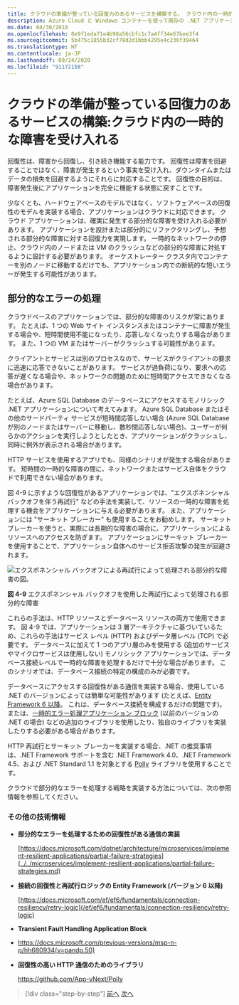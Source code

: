 ```yaml
---
title: クラウドの準備が整っている回復力のあるサービスを構築する。 クラウド内の一時的な障害を受け入れる
description: Azure Cloud と Windows コンテナーを使って既存の .NET アプリケーションを最新化する | クラウドに対応する回復力のあるサービスを構築する。 クラウド内の一時的な障害を受け入れる
ms.date: 04/30/2018
ms.openlocfilehash: 8e9f1eda71e4b98a56cbfc1c7a4ff34e67bee3f4
ms.sourcegitcommit: 5b475c1855b32cf78d2d1bbb4295e4c236f39464
ms.translationtype: HT
ms.contentlocale: ja-JP
ms.lasthandoff: 09/24/2020
ms.locfileid: "91172158"
---
```

# <a name="build-resilient-services-ready-for-the-cloud-embrace-transient-failures-in-the-cloud"></a>クラウドの準備が整っている回復力のあるサービスの構築:クラウド内の一時的な障害を受け入れる

回復性は、障害から回復し、引き続き機能する能力です。 回復性は障害を回避することではなく、障害が発生するという事実を受け入れ、ダウンタイムまたはデータの損失を回避するようにそれらに対応することです。 回復性の目的は、障害発生後にアプリケーションを完全に機能する状態に戻すことです。

少なくとも、ハードウェアベースのモデルではなく、ソフトウェアベースの回復性のモデルを実装する場合、アプリケーションはクラウドに対応できます。 クラウド アプリケーションは、確実に発生する部分的な障害を受け入れる必要があります。 アプリケーションを設計または部分的にリファクタリングし、予想される部分的な障害に対する回復力を実現します。 一時的なネットワークの停止、クラウド内のノードまたは VM のクラッシュなどの部分的な障害に対処するように設計する必要があります。 オーケストレーター クラスタ内でコンテナーを別のノードに移動するだけでも、アプリケーション内での断続的な短いエラーが発生する可能性があります。

## <a name="handling-partial-failure"></a>部分的なエラーの処理

クラウドベースのアプリケーションでは、部分的な障害のリスクが常にあります。 たとえば、1 つの Web サイト インスタンスまたはコンテナーに障害が発生する場合や、短時間使用不能になったり、応答しなくなったりする場合があります。 また、1 つの VM またはサーバーがクラッシュする可能性があります。

クライアントとサービスは別のプロセスなので、サービスがクライアントの要求に迅速に応答できないことがあります。 サービスが過負荷になり、要求への応答が遅くなる場合や、ネットワークの問題のために短時間アクセスできなくなる場合があります。

たとえば、Azure SQL Database のデータベースにアクセスするモノリシック .NET アプリケーションについて考えてみます。 Azure SQL Database またはその他のサードパーティ サービスが短時間応答しない場合 (Azure SQL Database が別のノードまたはサーバーに移動し、数秒間応答しない場合)、ユーザーが何らかのアクションを実行しようとしたとき、アプリケーションがクラッシュし、同時に例外が表示される場合があります。

HTTP サービスを使用するアプリでも、同様のシナリオが発生する場合があります。 短時間の一時的な障害の間に、ネットワークまたはサービス自体をクラウドで利用できない場合があります。

図 4-9 に示すような回復性があるアプリケーションでは、"エクスポネンシャル バックオフを伴う再試行" などの手法を実装して、リソースの一時的な障害を処理する機会をアプリケーションに与える必要があります。 また、アプリケーションには "サーキット ブレーカー" も使用することをお勧めします。 サーキット ブレーカーを使うと、実際には長期的な障害の場合に、アプリケーションによるリソースへのアクセスを防ぎます。 アプリケーションにサーキット ブレーカーを使用することで、アプリケーション自体へのサービス拒否攻撃の発生が回避されます。

![エクスポネンシャル バックオフによる再試行によって処理される部分的な障害の図。](./media/retry-partial-failures.png)

**図 4-9** エクスポネンシャル バックオフを使用した再試行によって処理される部分的な障害

これらの手法は、HTTP リソースとデータベース リソースの両方で使用できます。 図 4-9 では、アプリケーションは 3 層アーキテクチャに基づいているため、これらの手法はサービス レベル (HTTP) およびデータ層レベル (TCP) で必要です。 データベースに加えて 1 つのアプリ層のみを使用する (追加のサービスやマイクロサービスは使用しない) モノリシック アプリケーションでは、データベース接続レベルで一時的な障害を処理するだけで十分な場合があります。 このシナリオでは、データベース接続の特定の構成のみが必要です。

データベースにアクセスする回復性がある通信を実装する場合、使用している .NET のバージョンによっては簡単な可能性があります (たとえば、[Entity Framework 6 以降](/ef/ef6/fundamentals/connection-resiliency/retry-logic)。 これは、データベース接続を構成するだけの問題です)。 または、[一時的エラー処理アプリケーション ブロック](/previous-versions/msp-n-p/hh680934(v=pandp.50)) (以前のバージョンの .NET の場合) などの追加のライブラリを使用したり、独自のライブラリを実装したりする必要がある場合があります。

HTTP 再試行とサーキット ブレーカーを実装する場合、.NET の推奨事項は、.NET Framework サポートを含む .NET Framework 4.0、.NET Framework 4.5、および .NET Standard 1.1 を対象とする [Polly](https://github.com/App-vNext/Polly) ライブラリを使用することです。

クラウドで部分的なエラーを処理する戦略を実装する方法については、次の参照情報を参照してください。

### <a name="additional-resources"></a>その他の技術情報

- **部分的なエラーを処理するための回復性がある通信の実装**

    [https://docs.microsoft.com/dotnet/architecture/microservices/implement-resilient-applications/partial-failure-strategies](../../microservices/implement-resilient-applications/partial-failure-strategies.md)

- **接続の回復性と再試行ロジックの Entity Framework (バージョン 6 以降)**

    [https://docs.microsoft.com/ef/ef6/fundamentals/connection-resiliency/retry-logic](/ef/ef6/fundamentals/connection-resiliency/retry-logic)

- **Transient Fault Handling Application Block**

- <https://docs.microsoft.com/previous-versions/msp-n-p/hh680934(v=pandp.50)>

- **回復性の高い HTTP 通信のためのライブラリ**

    <https://github.com/App-vNext/Polly>

>[!div class="step-by-step"]
>[前へ](when-to-deploy-windows-containers-to-azure-container-service-kubernetes.md)
>[次へ](modernize-your-apps-with-monitoring-and-telemetry.md)
